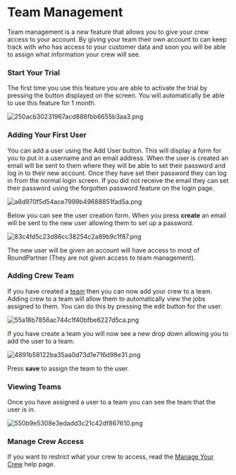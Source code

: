 # Team Management
Team management is a new feature that allows you to give your crew access to your account. By giving your team their own account to can keep track with who has access to your customer data and soon you will be able to assign what information your crew will see.

### Start Your Trial

The first time you use this feature you are able to activate the trial by pressing the button displayed on the screen. You will automatically be able to use this feature for 1 month.

![250acb30231967acd886fbb6655b3aa3.png](/uploads/redactor/pages/250acb30231967acd886fbb6655b3aa3.png)

### Adding Your First User

You can add a user using the Add User button. This will display a form for you to put in a username and an email address. When the user is created an email will be sent to them where they will be able to set their password and log in to their new account. Once they have set their password they can log in from the normal login screen. If you did not receive the email they can set their password using the forgotten password feature on the login page.

![a8d970f5d54ace7999b49688851fad5a.png](/uploads/redactor/pages/a8d970f5d54ace7999b49688851fad5a.png)

Below you can see the user creation form. When you press **create** an email will be sent to the new user allowing them to set up a password.

![83c4fd5c23d86cc38254c2a89b9c1f87.png](/uploads/redactor/pages/83c4fd5c23d86cc38254c2a89b9c1f87.png)

The new user will be given an account will have access to most of RoundPartner (They are not given access to team management).

### Adding Crew Team

If you have created a [team](/page/team_index) then you can now add your crew to a team. Adding crew to a team will allow them to automatically view the jobs assigned to them. You can do this by pressing the edit button for the user.

![55a18b7856ac744c1f40bfbe6227d5ca.png](/uploads/redactor/pages/55a18b7856ac744c1f40bfbe6227d5ca.png)

If you have create a team you will now see a new drop down allowing you to add the user to a team.

![4891b58122ba35aa0d73d1e716d98e31.png](/uploads/redactor/pages/4891b58122ba35aa0d73d1e716d98e31.png)

Press **save** to assign the team to the user.

### Viewing Teams

Once you have assigned a user to a team you can see the team that the user is in.

![550b9e5308e3edadd3c21c42df867610.png](/uploads/redactor/pages/550b9e5308e3edadd3c21c42df867610.png)

### Manage Crew Access
If you want to restrict what your crew to access, read the [Manage Your Crew](/page/user_access.md) help page.

